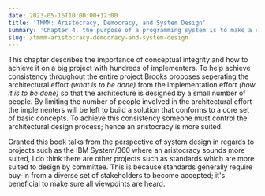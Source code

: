 ```yaml
---
date: 2023-05-16T10:00:00+12:00
title: 'TMMM: Aristocracy, Democracy, and System Design'
summary: 'Chapter 4, the purpose of a programming system is to make a computer easy to use.'
slug: /tmmm-aristocracy-democracy-and-system-design
---
```


This chapter describes the importance of conceptual integrity and how to achieve it on a big project with hundreds of implementers. To help achieve consistency throughout the entire project Brooks proposes seperating the architectural effort *(what is to be done)* from the implementation effort *(how it is to be done)* so that the architecture is designed by a small number of people. By limiting the number of people involved in the architectural effort the implementers will be left to build a solution that conforms to a core set of basic concepts. To achieve this consistency someone must control the architectural design process; hence an aristocracy is more suited.


Granted this book talks from the perspective of system design in regards to projects such as the IBM System/360 where an aristocracy sounds more suited, I do think there are other projects such as standards which are more suited to design by committee. This is because standards generally require buy-in from a diverse set of stakeholders to become accepted; it's beneficial to make sure all viewpoints are heard.